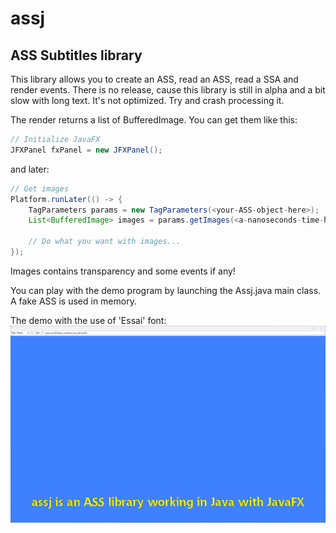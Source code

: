 # assj
ASS Subtitles library
---
This library allows you to create an ASS, read an ASS, read a SSA and render events.
There is no release, cause this library is still in alpha and a bit slow with long text. It's not optimized.
Try and crash processing it.

The render returns a list of BufferedImage.
You can get them like this:
```java
// Initialize JavaFX
JFXPanel fxPanel = new JFXPanel();
```
and later:
```java
// Get images
Platform.runLater(() -> {
    TagParameters params = new TagParameters(<your-ASS-object-here>);
    List<BufferedImage> images = params.getImages(<a-nanoseconds-time-here-in-long>);

    // Do what you want with images...
});
```
Images contains transparency and some events if any!

You can play with the demo program by launching the Assj.java main class. A fake ASS is used in memory.

The demo with the use of 'Essai' font:
<img src="https://github.com/TW2/assj/blob/master/screenshots/Capture%20assj%20001.png" />

